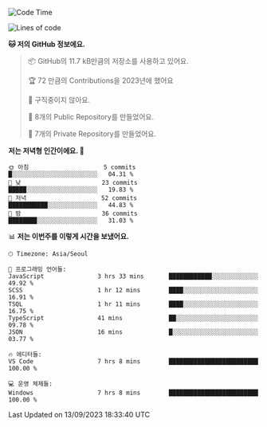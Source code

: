   <!--START_SECTION:waka-->
![Code Time](http://img.shields.io/badge/Code%20Time-205%20hrs%2039%20mins-blue)

![Lines of code](https://img.shields.io/badge/%EC%A0%80%EB%8A%94%20%EC%97%AC%ED%83%9C%EA%B9%8C%EC%A7%80%20-109.9%20thousand%20%EC%A4%84%EC%9D%98%20%EC%BD%94%EB%93%9C%EB%A5%BC%20%EC%9E%91%EC%84%B1%ED%96%88%EC%96%B4%EC%9A%94.-blue)

**🐱 저의 GitHub 정보에요.** 

> 📦 GitHub의 11.7 kB만큼의 저장소를 사용하고 있어요. 
 > 
> 🏆 72 만큼의 Contributions을 2023년에 했어요
 > 
> 🚫 구직중이지 않아요.
 > 
> 📜 8개의 Public Repository를 만들었어요. 
 > 
> 🔑 7개의 Private Repository를 만들었어요. 
 > 
**저는 저녁형 인간이에요. 🦉** 

```text
🌞 아침                     5 commits           █░░░░░░░░░░░░░░░░░░░░░░░░   04.31 % 
🌆 낮　                     23 commits          █████░░░░░░░░░░░░░░░░░░░░   19.83 % 
🌃 저녁                     52 commits          ███████████░░░░░░░░░░░░░░   44.83 % 
🌙 밤　                     36 commits          ████████░░░░░░░░░░░░░░░░░   31.03 % 
```


📊 **저는 이번주를 이렇게 시간을 보냈어요.** 

```text
🕑︎ Timezone: Asia/Seoul

💬 프로그래밍 언어들: 
JavaScript               3 hrs 33 mins       ████████████░░░░░░░░░░░░░   49.92 % 
SCSS                     1 hr 12 mins        ████░░░░░░░░░░░░░░░░░░░░░   16.91 % 
TSQL                     1 hr 11 mins        ████░░░░░░░░░░░░░░░░░░░░░   16.75 % 
TypeScript               41 mins             ██░░░░░░░░░░░░░░░░░░░░░░░   09.78 % 
JSON                     16 mins             █░░░░░░░░░░░░░░░░░░░░░░░░   03.77 % 

🔥 에디터들: 
VS Code                  7 hrs 8 mins        █████████████████████████   100.00 % 

💻 운영 체제들: 
Windows                  7 hrs 8 mins        █████████████████████████   100.00 % 
```


 Last Updated on 13/09/2023 18:33:40 UTC
<!--END_SECTION:waka-->
